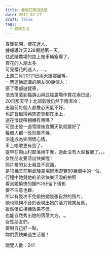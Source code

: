 ```yaml
---
title: 春暖花開遊武陵
date: 2011-02-27
draft: false
tags:
  - 健康生活
---
```

春暖花開，櫻花迷人，  
據報導昨天228假期第一天，  
往武陵農場的路上被車輛塞爆了，  
賞花的人潮太多  
可見櫻花的迷人，…。  
上週二月20/21日兩天跟鄰居等，  
一票運動認識的朋友80幾個人：  
搭了兩部遊覽車，  
浩浩蕩蕩到福壽山與武陵農場作賞花兩日遊，  
20日那天早上北部氣候仍然下雨濕冷：  
出發前每個人都擔心天氣不好，  
也許會很掃興郊遊會都在車上，  
還在懷疑帶相機有用嗎？  
可是出發一過雪隧後宜蘭天氣就變好了  
每個人都一改愁眉不展，  
沿途成為笑開懷心情，  
車上唱歌更有勁了，  
提早在南山村部落用午餐，過此没有大型餐廳了。。。  
女性朋友要活出快樂喔！  
照片裡的女士我並不認識，  
是10幾天前到武陵農場同團遊覽80幾個中的一位，  
行程中她與她的弟弟快樂活潑的拍照  
看到她愉快的擺POSE留下倩影  
要不注意也難，  
所以有幾次不免偷拍她幾張自然的照片，  
她也能夠不音於表現出她的活力微笑反應，  
雖然傻瓜相機效果不佳，  
也能自然秀出她的落落大方。.。  
女性朋友們，  
要對自己好一點，  
妳們雯快樂過生活喔！  

閱覽人數：241